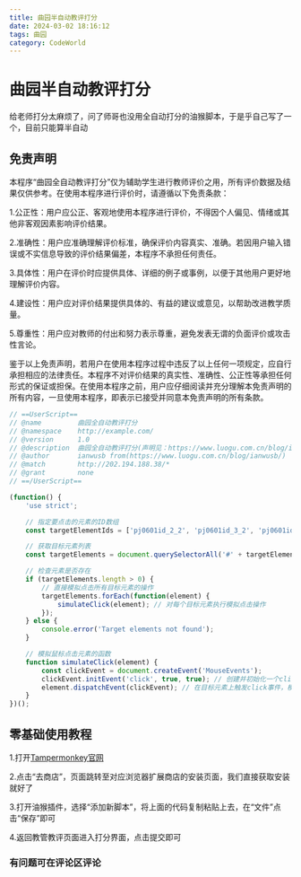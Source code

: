 ```yaml
---
title: 曲园半自动教评打分
date: 2024-03-02 18:16:12
tags: 曲园
category: CodeWorld
---
```

# 曲园半自动教评打分

给老师打分太麻烦了，问了师哥也没用全自动打分的油猴脚本，于是乎自己写了一个，目前只能算半自动

## **免责声明**

  本程序“曲园全自动教评打分”仅为辅助学生进行教师评价之用，所有评价数据及结果仅供参考。在使用本程序进行评价时，请遵循以下免责条款：

1.公正性：用户应公正、客观地使用本程序进行评价，不得因个人偏见、情绪或其他非客观因素影响评价结果。

2.准确性：用户应准确理解评价标准，确保评价内容真实、准确。若因用户输入错误或不实信息导致的评价结果偏差，本程序不承担任何责任。

3.具体性：用户在评价时应提供具体、详细的例子或事例，以便于其他用户更好地理解评价内容。

4.建设性：用户应对评价结果提供具体的、有益的建议或意见，以帮助改进教学质量。

5.尊重性：用户应对教师的付出和努力表示尊重，避免发表无谓的负面评价或攻击性言论。

  鉴于以上免责声明，若用户在使用本程序过程中违反了以上任何一项规定，应自行承担相应的法律责任。本程序不对评价结果的真实性、准确性、公正性等承担任何形式的保证或担保。在使用本程序之前，用户应仔细阅读并充分理解本免责声明的所有内容，一旦使用本程序，即表示已接受并同意本免责声明的所有条款。


```javascript
// ==UserScript==
// @name         曲园全自动教评打分
// @namespace    http://example.com/
// @version      1.0
// @description  曲园全自动教评打分(声明见：https://www.luogu.com.cn/blog/ianwusb/quyuansoringauto)
// @author       ianwusb from(https://www.luogu.com.cn/blog/ianwusb/)
// @match        http://202.194.188.38/*
// @grant        none
// ==/UserScript==

(function() {
    'use strict';

    // 指定要点击的元素的ID数组
    const targetElementIds = ['pj0601id_2_2', 'pj0601id_3_2', 'pj0601id_4_2','pj0601id_5_2','pj0601id_6_2','pj0601id_7_2','pj0601id_8_2','pj0601id_9_2','pj0601id_10_2','pj0601id_11_1']; // 修改为你的目标元素ID数组

    // 获取目标元素列表
    const targetElements = document.querySelectorAll('#' + targetElementIds.join(', #'));

    // 检查元素是否存在
    if (targetElements.length > 0) {
        // 直接模拟点击所有目标元素的操作
        targetElements.forEach(function(element) {
            simulateClick(element); // 对每个目标元素执行模拟点击操作
        });
    } else {
        console.error('Target elements not found');
    }

    // 模拟鼠标点击元素的函数
    function simulateClick(element) {
        const clickEvent = document.createEvent('MouseEvents');
        clickEvent.initEvent('click', true, true); // 创建并初始化一个click事件对象
        element.dispatchEvent(clickEvent); // 在目标元素上触发click事件，模拟鼠标点击操作
    }
})();
```
## 零基础使用教程

1.打开[Tampermonkey官网](https://www.tampermonkey.net/)

2.点击“去商店”，页面跳转至对应浏览器扩展商店的安装页面，我们直接获取安装就好了

3.打开油猴插件，选择“添加新脚本”，将上面的代码复制粘贴上去，在“文件”点击“保存”即可

4.返回教管教评页面进入打分界面，点击提交即可

### 有问题可在评论区评论